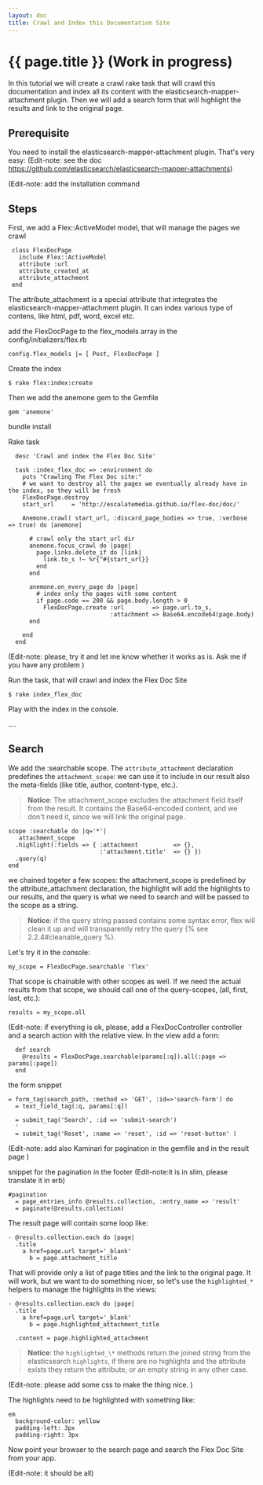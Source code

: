 ```yaml
---
layout: doc
title: Crawl and Index this Documentation Site
---
```


# {{ page.title }} (Work in progress)

In this tutorial we will create a crawl rake task that will crawl this documentation and index all its content with the elasticsearch-mapper-attachment plugin. Then we will add a search form that will highlight the results and link to the original page.

## Prerequisite

You need to install the elasticsearch-mapper-attachment plugin. That's very easy: (Edit-note: see the doc https://github.com/elasticsearch/elasticsearch-mapper-attachments)

(Edit-note: add the installation command

## Steps

First, we add a Flex::ActiveModel model, that will manage the pages we crawl

     class FlexDocPage
       include Flex::ActiveModel
       attribute :url
       attribute_created_at
       attribute_attachment
     end

The attribute_attachment is a special attribute that integrates the elasticsearch-mapper-attachment plugin. It can index various type of contens, like html, pdf, word, excel etc.

add the FlexDocPage to the flex_models array in the config/initializers/flex.rb

    config.flex_models |= [ Post, FlexDocPage ]

Create the index

    $ rake flex:index:create

Then we add the anemone gem to the Gemfile

    gem 'anemone'

bundle install

Rake task

      desc 'Crawl and index the Flex Doc Site'

      task :index_flex_doc => :environment do
        puts "Crawling The Flex Doc site:"
        # we want to destroy all the pages we eventually already have in the index, so they will be fresh
        FlexDocPage.destroy
        start_url     = 'http://escalatemedia.github.io/flex-doc/doc/'

        Anemone.crawl( start_url, :discard_page_bodies => true, :verbose => true) do |anemone|

          # crawl only the start_url dir
          anemone.focus_crawl do |page|
            page.links.delete_if do |link|
              link.to_s !~ %r{^#{start_url}}
            end
          end

          anemone.on_every_page do |page|
            # index only the pages with some content
            if page.code == 200 && page.body.length > 0
              FlexDocPage.create :url        => page.url.to_s,
                                 :attachment => Base64.encode64(page.body)
          end

        end
      end

(Edit-note: please, try it and let me know whether it works as is. Ask me if you have any problem )


Run the task, that will crawl and index the Flex Doc Site

    $ rake index_flex_doc

Play with the index in the console.

....

## Search

We add the :searchable scope. The `attribute_attachment` declaration predefines the `attachment_scope`: we can use it to include in our result also the meta-fields (like title, author, content-type, etc.).

> __Notice__: The attachment_scope excludes the attachment field itself from the result. It contains the Base64-encoded content, and we don't need it, since we will link the original page.


    scope :searchable do |q='*'|
       attachment_scope
      .highlight(:fields => { :attachment          => {},
                              :'attachment.title'  => {} })
      .query(q)
    end

we chained togeter a few scopes: the attachment_scope is predefined by the attribute_attachment declaration, the highlight will add the highlights to our results, and the query is what we need to search and will be passed to the scope as a string.

> __Notice__: if the query string passed contains some syntax error, flex will clean it up and will transparently retry the query {% see 2.2.4#cleanable_query %}.

Let's try it in the console:

    my_scope = FlexDocPage.searchable 'flex'

That scope is chainable with other scopes as well. If we need the actual results from that scope, we should call one of the query-scopes, (all, first, last, etc.):

    results = my_scope.all

(Edit-note: if everything is ok, please, add a FlexDocController controller and a search action with the relative view. In the view add a form:


      def search
        @results = FlexDocPage.searchable(params[:q]).all(:page => params[:page])
      end

the form snippet

    = form_tag(search_path, :method => 'GET', :id=>'search-form') do
      = text_field_tag(:q, params[:q])

      = submit_tag('Search', :id => 'submit-search')
      '
      = submit_tag('Reset', :name => 'reset', :id => 'reset-button' )

(Edit-note: add also Kaminari for pagination in the gemfile and in the result page )

snippet for the pagination in the footer (Edit-note:it is in slim, please translate it in erb)

    #pagination
      = page_entries_info @results.collection, :entry_name => 'result'
      = paginate(@results.collection)

The result page will contain some loop like:

    - @results.collection.each do |page|
      .title
        a href=page.url target='_blank'
          b = page.attachment_title


That will provide only a list of page titles and the link to the original page. It will work, but we want to do something nicer, so let's use the `highlighted_*` helpers to manage the highlights in the views:

    - @results.collection.each do |page|
      .title
        a href=page.url target='_blank'
          b = page.highlighted_attachment_title

      .content = page.highlighted_attachment

> __Notice__: the `highlighted_\*` methods return the joined string from the elasticsearch `highlights`, if there are no highlights and the attribute exists they return the attribute, or an empty string in any other case.

(Edit-note: please add some css to make the thing nice. )

The highlights need to be highlighted with something like:

    em
      background-color: yellow
      padding-left: 3px
      padding-right: 3px

Now point your browser to the search page and search the Flex Doc Site from your app.

(Edit-note: it should be all)


